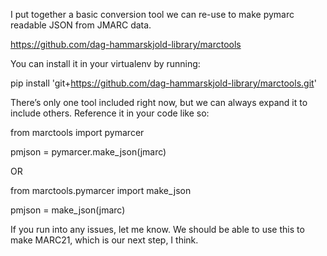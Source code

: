 I put together a basic conversion tool we can re-use to make pymarc readable JSON from JMARC data. 

https://github.com/dag-hammarskjold-library/marctools

You can install it in your virtualenv by running:

pip install 'git+https://github.com/dag-hammarskjold-library/marctools.git'

There’s only one tool included right now, but we can always expand it to include others. Reference it in your code like so:

from marctools import pymarcer

pmjson = pymarcer.make_json(jmarc)

OR

from marctools.pymarcer import make_json

pmjson = make_json(jmarc)

If you run into any issues, let me know. We should be able to use this to make MARC21, which is our next step, I think.
